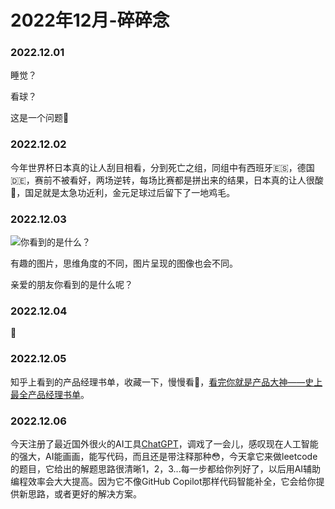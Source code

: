 # 2022年12月-碎碎念


### 2022.12.01
睡觉？

看球？

这是一个问题🤔

### 2022.12.02
今年世界杯日本真的让人刮目相看，分到死亡之组，同组中有西班牙🇪🇸，德国🇩🇪，赛前不被看好，两场逆转，每场比赛都是拼出来的结果，日本真的让人很酸🍋，国足就是太急功近利，金元足球过后留下了一地鸡毛。

### 2022.12.03

![你看到的是什么？](https://miasanmia.oss-cn-beijing.aliyuncs.com/picture/2022/12/04/251fc021b7000487cd21e0e19154b58f.jpeg)

有趣的图片，思维角度的不同，图片呈现的图像也会不同。

亲爱的朋友你看到的是什么呢？

### 2022.12.04
🥶

### 2022.12.05
知乎上看到的产品经理书单，收藏一下，慢慢看👀，[看完你就是产品大神——史上最全产品经理书单](https://zhuanlan.zhihu.com/p/80916231)。

### 2022.12.06
今天注册了最近国外很火的AI工具[ChatGPT](https://openai.com/blog/chatgpt/)，调戏了一会儿，感叹现在人工智能的强大，AI能画画，能写代码，而且还是带注释那种😳，今天拿它来做leetcode的题目，它给出的解题思路很清晰1，2，3...每一步都给你列好了，以后用AI辅助编程效率会大大提高。因为它不像GitHub Copilot那样代码智能补全，它会给你提供新思路，或者更好的解决方案。




